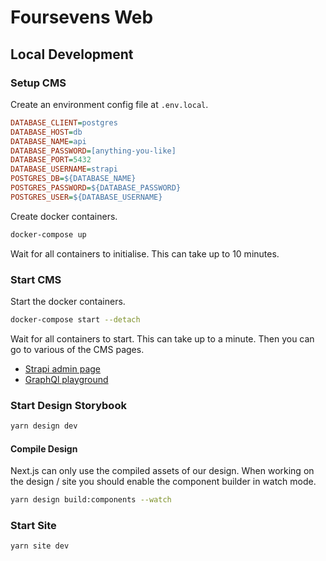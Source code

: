 # Foursevens Web

## Local Development

### Setup CMS

Create an environment config file at `.env.local`.

```ini
DATABASE_CLIENT=postgres
DATABASE_HOST=db
DATABASE_NAME=api
DATABASE_PASSWORD=[anything-you-like]
DATABASE_PORT=5432
DATABASE_USERNAME=strapi
POSTGRES_DB=${DATABASE_NAME}
POSTGRES_PASSWORD=${DATABASE_PASSWORD}
POSTGRES_USER=${DATABASE_USERNAME}
```

Create docker containers.

```sh
docker-compose up
```

Wait for all containers to initialise. This can take up to 10 minutes.

### Start CMS

Start the docker containers.

```sh
docker-compose start --detach
```

Wait for all containers to start. This can take up to a minute. Then you can go to various of the CMS pages.

- [Strapi admin page](http://localhost:1337/admin)
- [GraphQl playground](http://localhost:1337/graphql)

### Start Design Storybook

```sh
yarn design dev
```

#### Compile Design

Next.js can only use the compiled assets of our design. When working on the design / site you should enable the component builder in watch mode.

```sh
yarn design build:components --watch
```

### Start Site

```sh
yarn site dev
```
